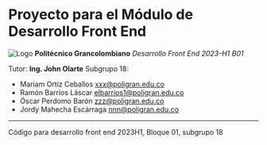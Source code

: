 # Proyecto para el Módulo de Desarrollo Front End

![Logo](https://colombianjoker.github.io/Logo_Poli_100.png)
**Politécnico Grancolombiano**
_Desarrollo Front End 2023-H1 B01_

Tutor: **Ing. John Olarte**
Subgrupo 18:
  + Mariam Ortiz Ceballos         xxx@poligran.edu.co
  + Ramón Barrios Láscar          elbarrios1@poligran.edu.co
  + Óscar Perdomo Barón           zzz@poligran.edu.co
  + Jordy Mahecha Escárraga       nnn@poligran.edu.co

---

Código para desarrollo front end 2023H1, Bloque 01, subgrupo 18
